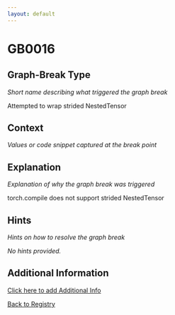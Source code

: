 ```yaml
---
layout: default
---
```

# GB0016

## Graph-Break Type
*Short name describing what triggered the graph break*

Attempted to wrap strided NestedTensor

## Context
*Values or code snippet captured at the break point*



## Explanation
*Explanation of why the graph break was triggered*

torch.compile does not support strided NestedTensor

## Hints
*Hints on how to resolve the graph break*

*No hints provided.*


## Additional Information

<!-- ADDITIONAL INFORMATION START - Add custom information below this line -->

<!-- ADDITIONAL INFORMATION END -->


[Click here to add Additional Info](https://github.com/meta-pytorch/compile-graph-break-site/edit/main/docs/gb/gb0016.md)

[Back to Registry](../index.html)
